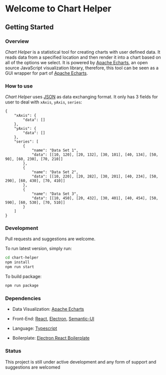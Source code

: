 # Welcome to Chart Helper

## Getting Started

### Overview

*Chart Helper* is a statistical tool for creating charts with user defined data. It reads data from a specified location and then render it into a chart based on all of the options we select. It is powered by [Apache Echarts](https://echarts.apache.org/en/index.html), an open source JavaScript visualization library, therefore, this tool can be seen as a GUI wrapper for part of [Apache Echarts](https://echarts.apache.org/en/index.html).

### How to use

*Chart Helper* uses [JSON](https://www.json.org/json-en.html) as data exchanging format. It only has 3 fields for user to deal with `xAxis`, `yAxis`, `series`: 
```
{
    "xAxis": {
        "data": []
    },
    "yAxis": {
        "data": []
    },
    "series": [
        {
            "name": "Data Set 1",
            "data": [[10, 120], [20, 132], [30, 101], [40, 134], [50, 90], [60, 230], [70, 210]]
        },
        {
            "name": "Data Set 2",
            "data": [[10, 220], [20, 282], [30, 201], [40, 234], [50, 290], [60, 430], [70, 410]]
        },
        {
            "name": "Data Set 3",
            "data": [[10, 450], [20, 432], [30, 401], [40, 454], [50, 590], [60, 530], [70, 510]]
        }
    ]
}
```
### Development

Pull requests and suggestions are welcome. 

To run latest version, simply run:

```bash
cd chart-helper
npm install
npm run start
```

To build package:

```bash
npm run package
```
### Dependencies

- Data Visualization: [Apache Echarts](https://echarts.apache.org/en/index.html)

- Front-End: [React](https://reactjs.org/), [Electron](https://www.electronjs.org/), [Semantic-UI](https://react.semantic-ui.com/)

- Language: [Typescript](https://www.typescriptlang.org/)

- Boilerplate: [Electron React Boilerplate](https://electron-react-boilerplate.js.org/)

### Status

This project is still under active development and any form of support and suggestions are welcomed





